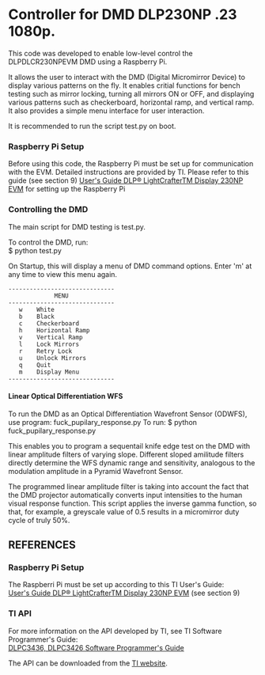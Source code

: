 # Controller for DMD DLP230NP .23 1080p.

This code was developed to enable low-level control the DLPDLCR230NPEVM DMD
using a Raspberry Pi.

It allows the user to interact with the DMD (Digital Micromirror Device) to 
display various patterns on the fly. It enables critial functions for bench 
testing such as mirror locking, turning all mirrors ON or OFF, and displaying
various patterns such as checkerboard, horizontal ramp, and vertical ramp.
It also provides a simple menu interface for user interaction.

It is recommended to run the script test.py on boot.

### Raspberry Pi Setup
Before using this code, the Raspberry Pi must be set up for communication with 
the EVM. Detailed instructions are provided by TI. Please refer to this guide
(see section 9) [User's Guide  DLP® LightCrafterTM Display 230NP EVM](https://www.ti.com/lit/ug/dlpu103b/dlpu103b.pdf?ts=1750080331467&ref_url=https%253A%252F%252Fwww.ti.com%252Ftool%252FDLPDLCR230NPEVM)
for setting up the Raspberry Pi


### Controlling the DMD
The main script for DMD testing is test.py.

To control the DMD, run: <br />
\$ python test.py

On Startup, this will display a menu of DMD command options. Enter 'm' at any 
time to view this menu again. 
```
------------------------------
             MENU                
------------------------------
   w    White  
   b    Black             
   c    Checkerboard      
   h    Horizontal Ramp   
   v    Vertical Ramp     
   l    Lock Mirrors              
   r    Retry Lock
   u    Unlock Mirrors            
   q    Quit                      
   m    Display Menu               
------------------------------
```

#### Linear Optical Differentiation WFS
To run the DMD as an Optical Differentiation Wavefront Sensor (ODWFS), use program: fuck_pupilary_response.py
To run: 
$ python fuck_pupilary_response.py

This enables you to program a sequentail knife edge test on the DMD with linear amplitude filters of varying slope. Different sloped amilitude filters directly determine the WFS dynamic range and sensitivity, analogous to the modulation amplitude in a Pyramid Wavefront Sensor. 

The programmed linear amplitude filter is taking into account the fact that the DMD projector automatically converts input intensities to the human visual response function. This script applies the inverse gamma function, so that, for example, a greyscale value of 0.5 results in a micromirror duty cycle of truly 50%.  


## REFERENCES

### Raspberry Pi Setup
The Raspberri Pi must be set up according to this TI User's Guide: <br />
[User's Guide  DLP® LightCrafterTM Display 230NP EVM](https://www.ti.com/lit/ug/dlpu103b/dlpu103b.pdf?ts=1750080331467&ref_url=https%253A%252F%252Fwww.ti.com%252Ftool%252FDLPDLCR230NPEVM) (see section 9) <br />


### TI API
For more information on the API developed by TI, see TI Software Programmer's
Guide: <br /> [DLPC3436, DLPC3426 Software Programmer's Guide](https://www.ti.com/lit/ug/dlpu078a/dlpu078a.pdf?ts=1750130382911) <br />

The API can be downloaded from the [TI website](https://www.ti.com/tool/DLPDLCR230NPEVM).
